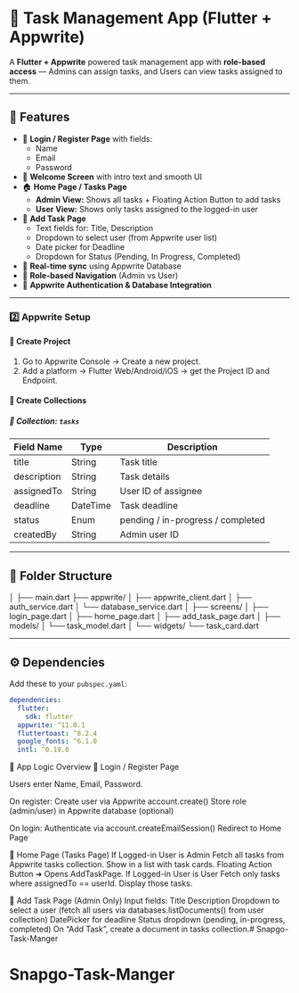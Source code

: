 # 🧠 Task Management App (Flutter + Appwrite)

A **Flutter + Appwrite** powered task management app with **role-based access** — Admins can assign tasks, and Users can view tasks assigned to them.

---

## 🚀 Features

- 🔐 **Login / Register Page** with fields:
    - Name
    - Email
    - Password
- 👋 **Welcome Screen** with intro text and smooth UI
- 🏠 **Home Page / Tasks Page**
    - **Admin View:** Shows all tasks + Floating Action Button to add tasks
    - **User View:** Shows only tasks assigned to the logged-in user
- 📝 **Add Task Page**
    - Text fields for: Title, Description
    - Dropdown to select user (from Appwrite user list)
    - Date picker for Deadline
    - Dropdown for Status (Pending, In Progress, Completed)
- 🔄 **Real-time sync** using Appwrite Database
- 🧩 **Role-based Navigation** (Admin vs User)
- 💾 **Appwrite Authentication & Database Integration**

---


### 2️⃣ Appwrite Setup

#### 🧩 Create Project
1. Go to Appwrite Console → Create a new project.
2. Add a platform → Flutter Web/Android/iOS → get the Project ID and Endpoint.

#### 🔐 Create Collections

##### 🧱 Collection: `tasks`
| Field Name | Type       | Description               |
|-------------|------------|---------------------------|
| title       | String     | Task title                |
| description | String     | Task details              |
| assignedTo  | String     | User ID of assignee       |
| deadline    | DateTime   | Task deadline             |
| status      | Enum       | pending / in-progress / completed |
| createdBy   | String     | Admin user ID             |

---

## 📂 Folder Structure

│
├── main.dart
├── appwrite/
│ ├── appwrite_client.dart
│ ├── auth_service.dart
│ └── database_service.dart
│
├── screens/
│ ├── login_page.dart
│ ├── home_page.dart
│ ├── add_task_page.dart
│
├── models/
│ └── task_model.dart
│
└── widgets/
└── task_card.dart


---

## ⚙️ Dependencies

Add these to your `pubspec.yaml`:

```yaml
dependencies:
  flutter:
    sdk: flutter
  appwrite: ^11.0.1
  fluttertoast: ^8.2.4
  google_fonts: ^6.1.0
  intl: ^0.19.0
```

🧠 App Logic Overview
🔹 Login / Register Page

Users enter Name, Email, Password.

On register:
Create user via Appwrite account.create()
Store role (admin/user) in Appwrite database (optional)

On login:
Authenticate via account.createEmailSession()
Redirect to Home Page

🔹 Home Page (Tasks Page)
If Logged-in User is Admin
Fetch all tasks from Appwrite tasks collection.
Show in a list with task cards.
Floating Action Button ➜ Opens AddTaskPage.
If Logged-in User is User
Fetch only tasks where assignedTo == userId.
Display those tasks.

🔹 Add Task Page (Admin Only)
Input fields:
Title
Description
Dropdown to select a user (fetch all users via databases.listDocuments() from user collection)
DatePicker for deadline
Status dropdown (pending, in-progress, completed)
On “Add Task”, create a document in tasks collection.# Snapgo-Task-Manger
# Snapgo-Task-Manger
